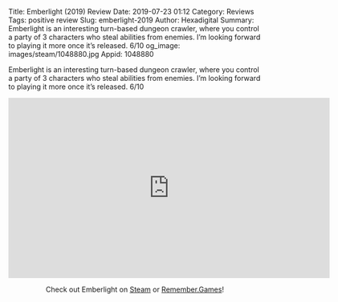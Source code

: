 Title: Emberlight (2019) Review
Date: 2019-07-23 01:12
Category: Reviews
Tags: positive review
Slug: emberlight-2019
Author: Hexadigital
Summary: Emberlight is an interesting turn-based dungeon crawler, where you control a party of 3 characters who steal abilities from enemies. I’m looking forward to playing it more once it’s released. 6/10
og_image: images/steam/1048880.jpg
Appid: 1048880

Emberlight is an interesting turn-based dungeon crawler, where you control a party of 3 characters who steal abilities from enemies. I’m looking forward to playing it more once it’s released. 6/10

<center><iframe src="https://www.youtube.com/embed/Un22j5KsfHw?feature=oembed" allow="accelerometer; autoplay; encrypted-media; gyroscope; picture-in-picture" width="640" height="360" frameborder="0"></iframe>

Check out Emberlight on [Steam](https://store.steampowered.com/app/1048880/?curator_clanid=34633900) or [Remember.Games](https://remember.games/game/6014/)!</center>
